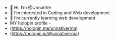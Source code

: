- 👋 Hi, I’m @UnnatiVe
- 👀 I’m interested in Coding and Web development
- 🌱 I’m currently learning web development
- MY holopin profile - 
-  (https://holopin.me/unnativerma)
- (https://holopin.io/@unnativerma)

<!---
UnnatiVe/UnnatiVe is a ✨ special ✨ repository because its `README.md` (this file) appears on your GitHub profile.
You can click the Preview link to take a look at your changes.
--->
